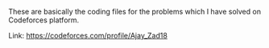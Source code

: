These are basically the coding files for the problems which I have solved on Codeforces platform.

Link: https://codeforces.com/profile/Ajay_Zad18
